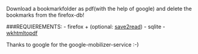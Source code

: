 Download a bookmarkfolder as pdf(with the help of google) and delete the bookmarks from the firefox-db!

###REQUIEREMENTS:
    - firefox + (optional: [save2read](https://addons.mozilla.org/de/firefox/addon/save-to-read/))
    - sqlite
    - [wkhtmltopdf](http://wkhtmltopdf.org/)

Thanks to google for the google-mobilizer-service :-)

